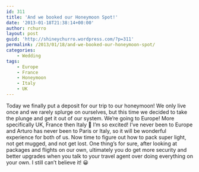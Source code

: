 ```yaml
---
id: 311
title: 'And we booked our Honeymoon Spot!'
date: '2013-01-18T21:38:14+00:00'
author: rchurro
layout: post
guid: 'http://shineychurro.wordpress.com/?p=311'
permalink: /2013/01/18/and-we-booked-our-honeymoon-spot/
categories:
    - Wedding
tags:
    - Europe
    - France
    - Honeymoon
    - Italy
    - UK
---
```


Today we finally put a deposit for our trip to our honeymoon! We only live once and we rarely splurge on ourselves, but this time we decided to take the plunge and get it out of our system. We’re going to Europe! More specifically UK, France then Italy 🙂 I’m so excited! I’ve never been to Europe and Arturo has never been to Paris or Italy, so it will be wonderful experience for both of us. Now time to figure out how to pack super light, not get mugged, and not get lost. One thing’s for sure, after looking at packages and flights on our own, ultimately you do get more security and better upgrades when you talk to your travel agent over doing everything on your own. I still can’t believe it! 😀